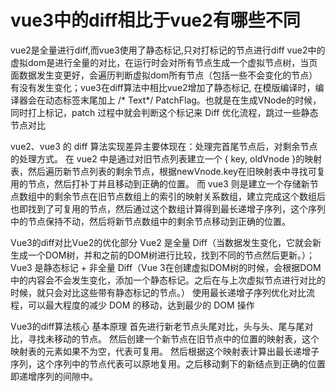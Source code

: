 # vue3中的diff相比于vue2有哪些不同

vue2是全量进行diff,而vue3使用了静态标记,只对打标记的节点进行diff
vue2中的虚拟dom是进行全量的对比，在运行时会对所有节点生成一个虚拟节点树，当页面数据发生变更好，会遍历判断虚拟dom所有节点（包括一些不会变化的节点）有没有发生变化；vue3在diff算法中相比vue2增加了静态标记, 在模版编译时，编译器会在动态标签末尾加上 /* Text*/ PatchFlag。也就是在生成VNode的时候，同时打上标记，patch 过程中就会判断这个标记来 Diff 优化流程，跳过一些静态节点对比

vue2、vue3 的 diff 算法实现差异主要体现在：处理完首尾节点后，对剩余节点的处理方式。
在 vue2 中是通过对旧节点列表建立一个 { key, oldVnode }的映射表，然后遍历新节点列表的剩余节点，根据newVnode.key在旧映射表中寻找可复用的节点，然后打补丁并且移动到正确的位置。
而 vue3 则是建立一个存储新节点数组中的剩余节点在旧节点数组上的索引的映射关系数组，建立完成这个数组后也即找到了可复用的节点，然后通过这个数组计算得到最长递增子序列，这个序列中的节点保持不动，然后将新节点数组中的剩余节点移动到正确的位置。


Vue3的diff对比Vue2的优化部分
Vue2 是全量 Diff（当数据发生变化，它就会新生成一个DOM树，并和之前的DOM树进行比较，找到不同的节点然后更新。）；Vue3 是静态标记 + 非全量 Diff（Vue 3在创建虚拟DOM树的时候，会根据DOM中的内容会不会发生变化，添加一个静态标记。之后在与上次虚拟节点进行对比的时候，就只会对比这些带有静态标记的节点。）
使用最长递增子序列优化对比流程，可以最大程度的减少 DOM 的移动，达到最少的 DOM 操作


Vue3的diff算法核心
基本原理
首先进行新老节点头尾对比，头与头、尾与尾对比，寻找未移动的节点。
然后创建一个新节点在旧节点中的位置的映射表，这个映射表的元素如果不为空，代表可复用。
然后根据这个映射表计算出最长递增子序列，这个序列中的节点代表可以原地复用。之后移动剩下的新结点到正确的位置即递增序列的间隙中。